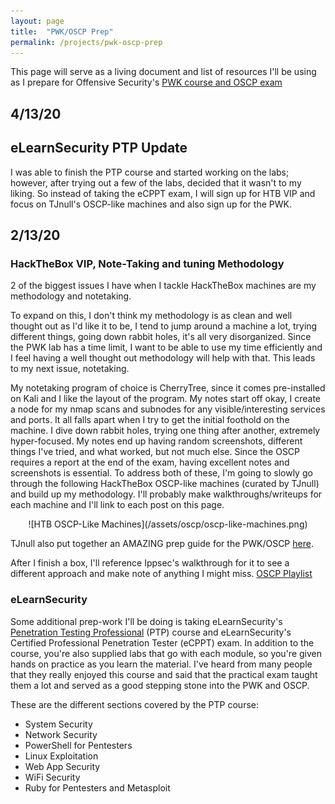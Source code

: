 ```yaml
---
layout: page
title:  "PWK/OSCP Prep"
permalink: /projects/pwk-oscp-prep
---
```


This page will serve as a living document and list of resources I'll be using as I prepare for Offensive Security's [PWK course and OSCP exam](https://www.offensive-security.com/pwk-oscp/)

## 4/13/20

## eLearnSecurity PTP Update

I was able to finish the PTP course and started working on the labs; however, after trying out a few of the labs, decided that it wasn't to my liking. So instead of taking the eCPPT exam, I will sign up for HTB VIP and focus on TJnull's OSCP-like machines and also sign up for the PWK.

## 2/13/20

### HackTheBox VIP, Note-Taking and tuning Methodology

2 of the biggest issues I have when I tackle HackTheBox machines are my methodology and notetaking.

To expand on this, I don't think my methodology is as clean and well thought out as I'd like it to be, I tend to jump around a machine a lot, trying different things, going down rabbit holes, it's all very disorganized. Since the PWK lab has a time limit, I want to be able to use my time efficiently and I feel having a well thought out methodology will help with that. This leads to my next issue, notetaking.

My notetaking program of choice is CherryTree, since it comes pre-installed on Kali and I like the layout of the program. My notes start off okay, I create a node for my nmap scans and subnodes for any visible/interesting services and ports. It all falls apart when I try to get the initial foothold on the machine. I dive down rabbit holes, trying one thing after another, extremely hyper-focused. My notes end up having random screenshots, different things I've tried, and what worked, but not much else. Since the OSCP requires a report at the end of the exam, having excellent notes and screenshots is essential. To address both of these, I'm going to slowly go through the following HackTheBox OSCP-like machines (curated by TJnull) and build up my methodology. I'll probably make walkthroughs/writeups for each machine and I'll link to each post on this page.

<p align="center" markdown="1">
![HTB OSCP-Like Machines](/assets/oscp/oscp-like-machines.png)
</p>

TJnull also put together an AMAZING prep guide for the PWK/OSCP [here](https://www.netsecfocus.com/oscp/2019/03/29/The_Journey_to_Try_Harder-_TJNulls_Preparation_Guide_for_PWK_OSCP.html).

After I finish a box, I'll reference Ippsec's walkthrough for it to see a different approach and make note of anything I might miss. [OSCP Playlist](https://www.youtube.com/watch?v=2DqdPcbYcy8&list=PLidcsTyj9JXK-fnabFLVEvHinQ14Jy5tf)

### eLearnSecurity

Some additional prep-work I'll be doing is taking eLearnSecurity's [Penetration Testing Professional](https://www.elearnsecurity.com/course/penetration_testing/) (PTP) course and eLearnSecurity's Certified Professional Penetration Tester (eCPPT) exam. In addition to the course, you're also supplied labs that go with each module, so you're given hands on practice as you learn the material. I've heard from many people that they really enjoyed this course and said that the practical exam taught them a lot and served as a good stepping stone into the PWK and OSCP.

These are the different sections covered by the PTP course:

- System Security
- Network Security
- PowerShell for Pentesters
- Linux Exploitation
- Web App Security
- WiFi Security
- Ruby for Pentesters and Metasploit
